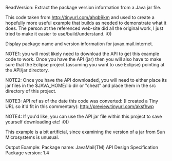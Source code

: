 ReadVersion: Extract the package version information from a Java 
jar file.

This code taken from http://tinyurl.com/ahqb9km and used to 
create a hopefully more useful example that builds as needed to 
demonstrate what it does. The person at the referenced web-site 
did all the original work, I just tried to make it easier to 
use/build/understand. :0) 
 
Display package name and version information for 
javax.mail.internet. 
 
NOTE1: you will most likely need to download the API to get this
example code to work. Once you have the API (jar) then you will 
also have to make sure that the Eclipse project (assuming you 
want to use Eclipse) pointing at the API/jar directory. 
 
NOTE2: Once you have the API downloaded, you will need to either 
place its jar files in the $JAVA_HOME/lib dir or "cheat" and 
place them in the src directory of this project. 
 
NOTE3: API ref as of the date this code was converted: (I 
created a Tiny URL so it'd fit in this commentary): 
http://preview.tinyurl.com/aksfhwp  

NOTE4: If you'd like, you can use the API jar file within this 
project to save yourself downloading etc!  :0)) 

This example is a bit artificial, since examining the version of a 
jar from Sun Microsystems is unusual. 
 
Output Example:
Package name: JavaMail(TM) API Design Specification
Package version: 1.4 
